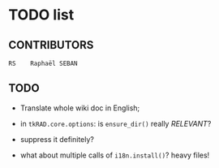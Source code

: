 <!-- encoding: UTF-8 -->

# TODO list

## CONTRIBUTORS

    RS    Raphaël SEBAN

## TODO

* Translate whole wiki doc in English;

* in `tkRAD.core.options`: is `ensure_dir()` really *RELEVANT*?

* suppress it definitely?

* what about multiple calls of `i18n.install()`? heavy files!

